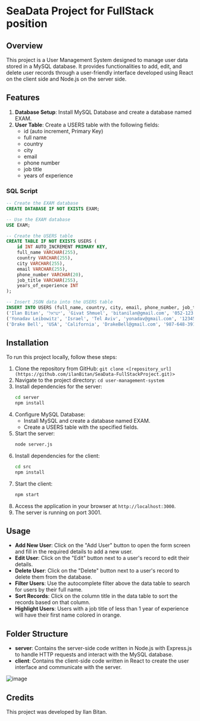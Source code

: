# SeaData Project for FullStack position

## Overview

This project is a User Management System designed to manage user data stored in a MySQL database. It provides functionalities to add, edit, and delete user records through a user-friendly interface developed using React on the client side and Node.js on the server side.

## Features

1. **Database Setup**: Install MySQL Database and create a database named EXAM.
2. **User Table**: Create a USERS table with the following fields: 
   - id (auto increment, Primary Key)
   - full name
   - country
   - city
   - email
   - phone number
   - job title
   - years of experience

### SQL Script

```sql
-- Create the EXAM database
CREATE DATABASE IF NOT EXISTS EXAM;

-- Use the EXAM database
USE EXAM;

-- Create the USERS table
CREATE TABLE IF NOT EXISTS USERS (
    id INT AUTO_INCREMENT PRIMARY KEY,
    full_name VARCHAR(255),
    country VARCHAR(255),
    city VARCHAR(255),
    email VARCHAR(255),
    phone_number VARCHAR(20),
    job_title VARCHAR(255),
    years_of_experience INT
);

-- Insert JSON data into the USERS table
INSERT INTO USERS (full_name, country, city, email, phone_number, job_title, years_of_experience) VALUES
('Ilan Bitan', 'ישראל', 'Givat Shmuel', 'bitanilan@gmail.com', '052-123-3222', 'Full Stack Engineer', 0),
('Yonadav Leibowitz', 'Israel', 'Tel Aviv', 'yonadav@gmail.com', '123456789012', 'Full Stack Engineer', 12),
('Drake Bell', 'USA', 'California', 'DrakeBell@gmail.com', '987-648-3915413', 'Singer', 0);
```

## Installation

To run this project locally, follow these steps:

1. Clone the repository from GitHub: `git clone <[repository_url](https://github.com/ilanBitan/SeaData-FullStackProject.git)>`
2. Navigate to the project directory: `cd user-management-system`
3. Install dependencies for the server:
   ```bash
   cd server
   npm install
   ```
4. Configure MySQL Database:
   - Install MySQL and create a database named EXAM.
   - Create a USERS table with the specified fields.
5. Start the server:
   ```bash
   node server.js
   ```
6. Install dependencies for the client:
   ```bash
   cd src
   npm install
   ```
7. Start the client:
   ```bash
   npm start
   ```
8. Access the application in your browser at `http://localhost:3000`.
9. The server is running on port 3001.

## Usage

- **Add New User**: Click on the "Add User" button to open the form screen and fill in the required details to add a new user.
- **Edit User**: Click on the "Edit" button next to a user's record to edit their details.
- **Delete User**: Click on the "Delete" button next to a user's record to delete them from the database.
- **Filter Users**: Use the autocomplete filter above the data table to search for users by their full name.
- **Sort Records**: Click on the column title in the data table to sort the records based on that column.
- **Highlight Users**: Users with a job title of less than 1 year of experience will have their first name colored in orange.

## Folder Structure

- **server**: Contains the server-side code written in Node.js with Express.js to handle HTTP requests and interact with the MySQL database.
- **client**: Contains the client-side code written in React to create the user interface and communicate with the server.

![image](https://github.com/ilanBitan/SeaData-FullStackProject/assets/62257681/3609d330-eae9-4cc8-89e4-5d38965010b1)

## Credits

This project was developed by Ilan Bitan.
